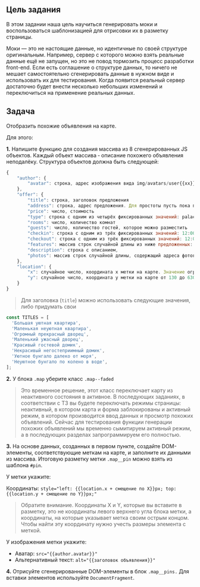 ## Цель задания
В этом задании наша цель научиться генерировать моки и воспользоваться шаблонизацией для отрисовки их в разметку страницы.

Моки — это не настоящие данные, но идентичные по своей структуре оригинальным. Например, сервер с которого можно взять реальные данные ещё не запущен, но это не повод тормозить процесс разработки front-end. Если есть соглашение о структуре данных, то ничего не мешает самостоятельно сгенерировать данные в нужном виде и использовать их для тестирования. Когда появится реальный сервер достаточно будет внести несколько небольших изменений и переключиться на применение реальных данных.

## Задача
Отобразить похожие объявления на карте.

Для этого:

**1.** Напишите функцию для создания массива из 8 сгенерированных JS объектов. Каждый объект массива ‐ описание похожего объявления неподалёку. Структура объектов должна быть следующей:

```javascript
{
    "author": {
        "avatar": строка, адрес изображения вида img/avatars/user{{xx}}.png, где {{xx}} это число от 1 до 8 с ведущим нулём. Например, 01, 02 и т. д. Адреса изображений не повторяются
    },
    "offer": {
        "title": строка, заголовок предложения
        "address": строка, адрес предложения. Для простоты пусть пока представляет собой запись вида "{{location.x}}, {{location.y}}", например, "600, 350"
        "price": число, стоимость
        "type": строка с одним из четырёх фиксированных значений: palace, flat, house или bungalow
        "rooms": число, количество комнат
        "guests": число, количество гостей, которое можно разместить
        "checkin": строка с одним из трёх фиксированных значений: 12:00, 13:00 или 14:00,
        "checkout": строка с одним из трёх фиксированных значений: 12:00, 13:00 или 14:00
        "features": массив строк случайной длины из ниже предложенных: "wifi", "dishwasher", "parking", "washer", "elevator", "conditioner",
        "description": строка с описанием,
        "photos": массив строк случайной длины, содержащий адреса фотографий "http://o0.github.io/assets/images/tokyo/hotel1.jpg", "http://o0.github.io/assets/images/tokyo/hotel2.jpg", "http://o0.github.io/assets/images/tokyo/hotel3.jpg"
    },
    "location": {
        "x": случайное число, координата x метки на карте. Значение ограничено размерами блока, в котором перетаскивается метка.
        "y": случайное число, координата y метки на карте от 130 до 630.
    }
}
```

> Для заголовка (```title```) можно использовать следующие значения, либо придумать свои

```javascript
const TITLES = [
  'Большая уютная квартира',
  'Маленькая неуютная квартира',
  'Огромный прекрасный дворец',
  'Маленький ужасный дворец',
  'Красивый гостевой домик',
  'Некрасивый негостеприимный домик',
  'Уютное бунгало далеко от моря',
  'Неуютное бунгало по колено в воде',
];
```

**2.** У блока ```.map``` уберите класс ```.map--faded```
> Это временное решение, этот класс переключает карту из неактивного состояния в активное. В последующих заданиях, в соответствии с ТЗ вы будете переключать режимы страницы: неактивный, в котором карта и форма заблокированы и активный режим, в котором производится ввод данных и просмотр похожих объявлений. Сейчас для тестирования функции генерации похожих объявлений мы временно сымитируем активный режим, а в последующих разделах запрограммируем его полностью.

**3.** На основе данных, созданных в первом пункте, создайте DOM-элементы, соответствующие меткам на карте, и заполните их данными из массива. Итоговую разметку метки ```.map__pin``` можно взять из шаблона ```#pin```.

У метки укажите:

Координаты: ```style="left: {{location.x + смещение по X}}px; top: {{location.y + смещение по Y}}px;"```

> Обратите внимание. Координаты X и Y, которые вы вставите в разметку, это не координаты левого верхнего угла блока метки, а координаты, на которые указывает метка своим острым концом. Чтобы найти эту координату нужно учесть размеры элемента с меткой.

У изображения метки укажите:
* Аватар: ```src="{{author.avatar}}"```
* Альтернативный текст: ```alt="{{заголовок объявления}}"```

**4.** Отрисуйте сгенерированные DOM-элементы в блок ```.map__pins.``` Для вставки элементов используйте ```DocumentFragment```.
